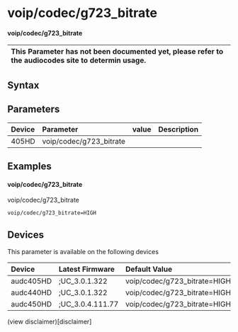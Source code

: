 ﻿---
description: voip/codec/g723_bitrate
search: false
---

# voip/codec/g723_bitrate

#### voip/codec/g723_bitrate


| This Parameter has not been documented yet, please refer to the audiocodes site to determin usage.  | 
| :--- |

## Syntax

## Parameters
|Device|Parameter|value|Description|
|:---|:---|:---|:---|
| 405HD | voip/codec/g723_bitrate |  |  |

## Examples
#### voip/codec/g723_bitrate

voip/codec/g723_bitrate

```
voip/codec/g723_bitrate=HIGH
```

## Devices
This parameter is available on the following devices

| Device | Latest Firmware | Default Value |
|:---|:---|:---|
| audc405HD | ;UC_3.0.1.322 | voip/codec/g723_bitrate=HIGH 
| audc440HD | ;UC_3.0.1.322 | voip/codec/g723_bitrate=HIGH 
| audc450HD | ;UC_3.0.4.111.77 | voip/codec/g723_bitrate=HIGH 

(view disclaimer)[disclaimer]
